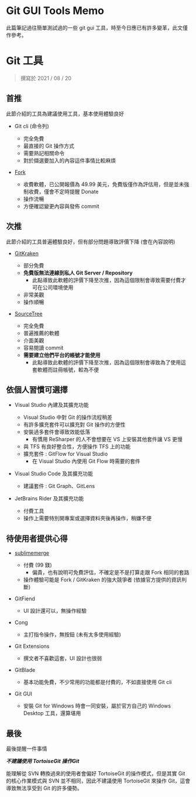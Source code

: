 # Git GUI Tools Memo


此篇筆記過往簡單測試過的一些 git gui 工具，時至今日應已有許多變革，此文僅作參考。

<!--more-->

# Git 工具

> 撰寫於 2021 / 08 / 20

## 首推

此節介紹的工具為建議使用工具，基本使用體驗良好

* Git cli (命令列)
    - 完全免費
    - 最直接的 Git 操作方式
    - 需要熟記相關命令
    - 對於擷選要加入的內容這件事情比較麻煩

* [ Fork ](https://git-fork.com/)
    - 收費軟體，已公開報價為 49.99 美元，免費版僅作為評估用，但是並未強制收費，僅會不定時提醒 Donate
    - 操作流暢
    - 方便確認變更內容與發佈 commit

## 次推

此節介紹的工具普遍體驗良好，但有部分問題導致評價下降 (會在內容說明)

* [ GitKraken ](https://www.gitkraken.com/)
    - 部分免費
    - **免費版無法連線到私人 Git Server / Repository**
        - 此點導致此軟體的評價下降至次推，因為這個限制會導致需要付費才可在公司環境使用
    - 非常美觀
    - 操作順暢

* [ SourceTree ](https://www.sourcetreeapp.com/)
    - 完全免費
    - 普遍推薦的軟體
    - 介面美觀
    - 容易閱讀 commit
    - **需要建立他們平台的帳號才能使用**
        - 此點導致此軟體的評價下降至次推，因為這個限制會導致為了使用這套軟體而註冊帳號，較為不便

## 依個人習慣可選擇

* Visual Studio 內建及其擴充功能
    * Visual Studio 中對 Git 的操作流程稍差
    * 有許多擴充套件可以擴充對 Git 操作的方便性
    * 安裝過多套件會導致效能低落
        - 有慣用 ReSharper 的人不會想要在 VS 上安裝其他套件讓 VS 更慢
    * 與 TFS 有良好整合性，方便操作 TFS 上的功能
    * 擴充套件 : GitFlow for Visual Studio
        - 在 Visual Studio 內使用 Git Flow 時需要的套件

* Visual Studio Code 及其擴充功能
    * 建議套件 : Git Graph、GitLens

* JetBrains Rider 及其擴充功能
    * 付費工具
    * 操作上需要特別開專案或選擇資料夾後再操作，稍嫌不便

## 待使用者提供心得

* [ sublimemerge ](https://www.sublimemerge.com/)
    - 付費 (99 鎂)
        - 偏貴，也有說明可免費評估，不確定是不是打算走跟 Fork 相同的套路
    - 操作體驗可能是 Fork / GitKraken 的強大競爭者 (依據官方提供的資訊判斷)

* GitFiend
    - UI 設計還可以，無操作經驗

* Cong
    - 主打指令操作，無按鈕 (未有太多使用經驗)

* Git Extensions
    - 撰文者不喜歡這套，UI 設計也很弱

* GitBlade
    - 基本功能免費，不少常用的功能都是付費的，不如直接使用 Git cli

* Git GUI
    - 安裝 Git for Windows 時會一同安裝，屬於官方自己的 Windows Desktop 工具，還算堪用

## 最後

最後提醒一件事情

_**不建議使用 TortoiseGit 操作Git**_

能理解從 SVN 轉換過來的使用者會偏好 TortoiseGit 的操作模式，但是其實 Git 的核心作業模式與 SVN 並不相同，因此不建議使用 TortoiseGit 來操作 Git，這會導致無法享受到 Git 的許多優勢。

